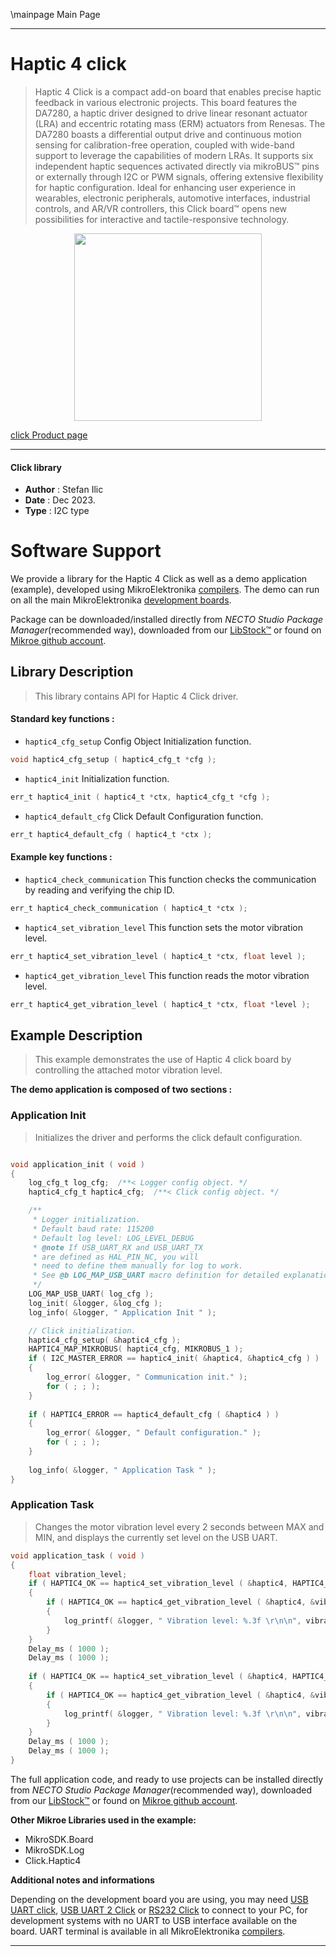\mainpage Main Page

---
# Haptic 4 click

> Haptic 4 Click is a compact add-on board that enables precise haptic feedback in various electronic projects. This board features the DA7280, a haptic driver designed to drive linear resonant actuator (LRA) and eccentric rotating mass (ERM) actuators from Renesas. The DA7280 boasts a differential output drive and continuous motion sensing for calibration-free operation, coupled with wide-band support to leverage the capabilities of modern LRAs. It supports six independent haptic sequences activated directly via mikroBUS™ pins or externally through I2C or PWM signals, offering extensive flexibility for haptic configuration. Ideal for enhancing user experience in wearables, electronic peripherals, automotive interfaces, industrial controls, and AR/VR controllers, this Click board™ opens new possibilities for interactive and tactile-responsive technology.

<p align="center">
  <img src="https://download.mikroe.com/images/click_for_ide/haptic4_click.png" height=300px>
</p>

[click Product page](https://www.mikroe.com/haptic-4-click)

---


#### Click library

- **Author**        : Stefan Ilic
- **Date**          : Dec 2023.
- **Type**          : I2C type


# Software Support

We provide a library for the Haptic 4 Click
as well as a demo application (example), developed using MikroElektronika
[compilers](https://www.mikroe.com/necto-studio).
The demo can run on all the main MikroElektronika [development boards](https://www.mikroe.com/development-boards).

Package can be downloaded/installed directly from *NECTO Studio Package Manager*(recommended way), downloaded from our [LibStock&trade;](https://libstock.mikroe.com) or found on [Mikroe github account](https://github.com/MikroElektronika/mikrosdk_click_v2/tree/master/clicks).

## Library Description

> This library contains API for Haptic 4 Click driver.

#### Standard key functions :

- `haptic4_cfg_setup` Config Object Initialization function.
```c
void haptic4_cfg_setup ( haptic4_cfg_t *cfg );
```

- `haptic4_init` Initialization function.
```c
err_t haptic4_init ( haptic4_t *ctx, haptic4_cfg_t *cfg );
```

- `haptic4_default_cfg` Click Default Configuration function.
```c
err_t haptic4_default_cfg ( haptic4_t *ctx );
```

#### Example key functions :

- `haptic4_check_communication` This function checks the communication by reading and verifying the chip ID.
```c
err_t haptic4_check_communication ( haptic4_t *ctx );
```

- `haptic4_set_vibration_level` This function sets the motor vibration level.
```c
err_t haptic4_set_vibration_level ( haptic4_t *ctx, float level );
```

- `haptic4_get_vibration_level` This function reads the motor vibration level.
```c
err_t haptic4_get_vibration_level ( haptic4_t *ctx, float *level );
```

## Example Description

> This example demonstrates the use of Haptic 4 click board by controlling
  the attached motor vibration level.

**The demo application is composed of two sections :**

### Application Init

> Initializes the driver and performs the click default configuration.

```c

void application_init ( void ) 
{
    log_cfg_t log_cfg;  /**< Logger config object. */
    haptic4_cfg_t haptic4_cfg;  /**< Click config object. */

    /** 
     * Logger initialization.
     * Default baud rate: 115200
     * Default log level: LOG_LEVEL_DEBUG
     * @note If USB_UART_RX and USB_UART_TX 
     * are defined as HAL_PIN_NC, you will 
     * need to define them manually for log to work. 
     * See @b LOG_MAP_USB_UART macro definition for detailed explanation.
     */
    LOG_MAP_USB_UART( log_cfg );
    log_init( &logger, &log_cfg );
    log_info( &logger, " Application Init " );

    // Click initialization.
    haptic4_cfg_setup( &haptic4_cfg );
    HAPTIC4_MAP_MIKROBUS( haptic4_cfg, MIKROBUS_1 );
    if ( I2C_MASTER_ERROR == haptic4_init( &haptic4, &haptic4_cfg ) ) 
    {
        log_error( &logger, " Communication init." );
        for ( ; ; );
    }
    
    if ( HAPTIC4_ERROR == haptic4_default_cfg ( &haptic4 ) )
    {
        log_error( &logger, " Default configuration." );
        for ( ; ; );
    }
    
    log_info( &logger, " Application Task " );
}

```

### Application Task

> Changes the motor vibration level every 2 seconds between MAX and MIN, 
  and displays the currently set level on the USB UART.

```c
void application_task ( void ) 
{
    float vibration_level;
    if ( HAPTIC4_OK == haptic4_set_vibration_level ( &haptic4, HAPTIC4_VIBRATION_LEVEL_MAX ) )
    {
        if ( HAPTIC4_OK == haptic4_get_vibration_level ( &haptic4, &vibration_level ) )
        {
            log_printf( &logger, " Vibration level: %.3f \r\n\n", vibration_level );
        }
    }
    Delay_ms ( 1000 );
    Delay_ms ( 1000 );
    
    if ( HAPTIC4_OK == haptic4_set_vibration_level ( &haptic4, HAPTIC4_VIBRATION_LEVEL_MIN ) )
    {
        if ( HAPTIC4_OK == haptic4_get_vibration_level ( &haptic4, &vibration_level ) )
        {
            log_printf( &logger, " Vibration level: %.3f \r\n\n", vibration_level );
        }
    }
    Delay_ms ( 1000 );
    Delay_ms ( 1000 );
}
```


The full application code, and ready to use projects can be installed directly from *NECTO Studio Package Manager*(recommended way), downloaded from our [LibStock&trade;](https://libstock.mikroe.com) or found on [Mikroe github account](https://github.com/MikroElektronika/mikrosdk_click_v2/tree/master/clicks).

**Other Mikroe Libraries used in the example:**

- MikroSDK.Board
- MikroSDK.Log
- Click.Haptic4

**Additional notes and informations**

Depending on the development board you are using, you may need
[USB UART click](https://www.mikroe.com/usb-uart-click),
[USB UART 2 Click](https://www.mikroe.com/usb-uart-2-click) or
[RS232 Click](https://www.mikroe.com/rs232-click) to connect to your PC, for
development systems with no UART to USB interface available on the board. UART
terminal is available in all MikroElektronika
[compilers](https://shop.mikroe.com/compilers).

---
